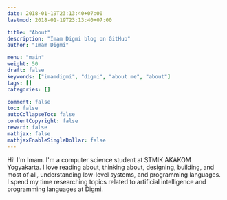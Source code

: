 ```yaml
---
date: 2018-01-19T23:13:40+07:00
lastmod: 2018-01-19T23:13:40+07:00

title: "About"
description: "Imam Digmi blog on GitHub"
author: "Imam Digmi"

menu: "main"
weight: 50
draft: false
keywords: ["imamdigmi", "digmi", "about me", "about"]
tags: []
categories: []

comment: false
toc: false
autoCollapseToc: false
contentCopyright: false
reward: false
mathjax: false
mathjaxEnableSingleDollar: false
---
```


Hi! I'm Imam. I'm a computer science student at STMIK AKAKOM Yogyakarta. I love reading about, thinking about, designing, building, and most of all, understanding low-level systems, and programming languages. I spend my time researching topics related to artificial intelligence and programming languages at Digmi.